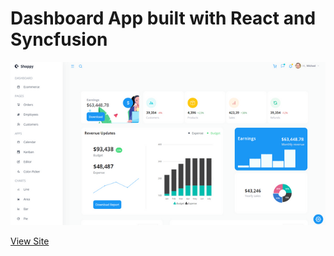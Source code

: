 # Dashboard App built with React and Syncfusion

![Shoppy](/dashboard.png)

[View Site](https://syncdashboardapp.netlify.app/)